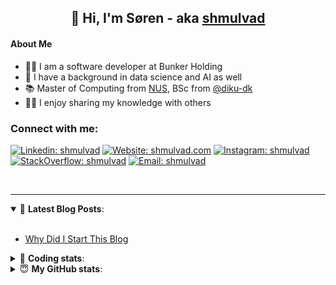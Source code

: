 <h2 align="center">
	👋 Hi, I'm Søren - aka <a href="https://shmulvad.com">shmulvad</a>
</h2>

#### About Me
- 👨‍💻 I am a software developer at Bunker Holding
- 🤖 I have a background in data science and AI as well
- 📚 Master of Computing from [NUS], BSc from [@diku-dk]
- 👨‍🏫 I enjoy sharing my knowledge with others

### Connect with me:

[![Linkedin: shmulvad](https://img.shields.io/badge/shmulvad-blue?style=flat&logo=Linkedin&logoColor=white)][linkedin]
[![Website: shmulvad.com](https://img.shields.io/badge/shmulvad.com-47CCCC?&style=flat&logo=Google-Chrome&logoColor=white)][website]
[![Instagram: shmulvad](https://img.shields.io/badge/-@shmulvad-purple?style=flat&logo=Instagram&logoColor=white)][instagram]
[![StackOverflow: shmulvad](https://img.shields.io/badge/shmulvad-FE7A16?style=flat&logo=stack-overflow&logoColor=white)][stackOverflow]
[![Email: shmulvad](https://img.shields.io/badge/shmulvad-D14836?style=flat&logo=gmail&logoColor=white)][mail]

<br />

---

<details open>
 <summary>📕 <b>Latest Blog Posts</b>: </summary>

<br>

<!-- BLOG-POST-LIST:START -->
- [Why Did I Start This Blog](https://shmulvad.com/blog/why-did-start-this-blog)
<!-- BLOG-POST-LIST:END -->

</details>

<!-- --- -->

<details>
 <summary>🤖 <b>Coding stats</b>: </summary>

<br>

NOTE: Doesn't track coding at work.

<!--START_SECTION:waka-->
![Code Time](http://img.shields.io/badge/Code%20Time-3%2C069%20hrs%2047%20mins-blue)

**I'm an Early 🐤** 

```text
🌞 Morning                1756 commits        ███████░░░░░░░░░░░░░░░░░░   27.42 % 
🌆 Daytime                2662 commits        ██████████░░░░░░░░░░░░░░░   41.57 % 
🌃 Evening                1387 commits        █████░░░░░░░░░░░░░░░░░░░░   21.66 % 
🌙 Night                  598 commits         ██░░░░░░░░░░░░░░░░░░░░░░░   09.34 % 
```


📊 **This Week I Spent My Time On** 

```text
💬 Programming Languages: 
Python                   4 hrs 28 mins       █████████░░░░░░░░░░░░░░░░   37.44 % 
Other                    3 hrs 11 mins       ███████░░░░░░░░░░░░░░░░░░   26.73 % 
TypeScript               2 hrs 10 mins       █████░░░░░░░░░░░░░░░░░░░░   18.18 % 
Text                     30 mins             █░░░░░░░░░░░░░░░░░░░░░░░░   04.26 % 
CSV                      20 mins             █░░░░░░░░░░░░░░░░░░░░░░░░   02.84 % 

🔥 Editors: 
VS Code                  8 hrs 7 mins        █████████████████░░░░░░░░   68.02 % 
Zsh                      3 hrs 8 mins        ███████░░░░░░░░░░░░░░░░░░   26.35 % 
Sublime Text             40 mins             █░░░░░░░░░░░░░░░░░░░░░░░░   05.62 % 

🐱‍💻 Projects: 
km24-core                9 hrs 49 mins       █████████████████████░░░░   82.30 % 
company-scrapers         1 hr 18 mins        ███░░░░░░░░░░░░░░░░░░░░░░   10.95 % 
Unknown Project          40 mins             █░░░░░░░░░░░░░░░░░░░░░░░░   05.62 % 
Terminal                 8 mins              ░░░░░░░░░░░░░░░░░░░░░░░░░   01.13 % 
```


 Last Updated on 25/02/2025 18:52:29 UTC
<!--END_SECTION:waka-->

</details>

<!-- --- -->

<details>
 <summary>😇 <b>My GitHub stats</b>: </summary>

<br>

<img align="left" alt="shmulvad's Github Stats" src="https://github-readme-stats.vercel.app/api?username=shmulvad&show_icons=true&hide_border=true" />

</details>



[website]: https://shmulvad.com
[linkedin]: https://linkedin.com/in/shmulvad
[instagram]: https://instagram.com/shmulvad
[stackOverflow]: https://stackoverflow.com/users/9248793/shmulvad
[mail]: mailto:shmulvad@gmail.com
[@diku-dk]: https://github.com/diku-dk
[github]: https://github.com/shmulvad
[NUS]: https://www.nus.edu.sg
